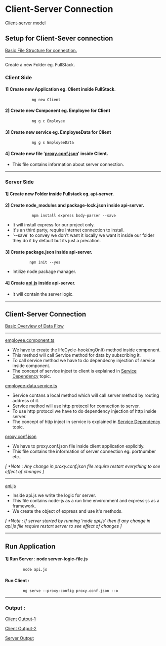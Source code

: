 # Client-Server Connection 

[Client-server model](https://www.geeksforgeeks.org/client-server-model/)

## Setup for Client-Sever connection 

[Basic File Structure for connection.](https://github.com/Girish-GAP/Angular/blob/main/Server%26Client/Output_Img/ServerClient_FileStructure-%20Overview.png) 

------------------------------------------
Create a new Folder eg. FullStack.

### Client Side

#### 1] Create new Application eg. Client inside FullStack.
                ng new Client
        
#### 2] Create new Component eg. Employee for Client
                ng g c Employee

#### 3] Create new service eg. EmployeeData for Client
                ng g s EmployeeData
        
#### 4] Create new file '[proxy.conf.json](https://github.com/Girish-GAP/Angular/blob/main/Server%26Client/proxy.conf.json)' inside Client.

- This file contains information about server connection.

-------------------------------------------------------------------------
### Server Side 

#### 1] Create new Folder inside Fullstack eg. api-server.
#### 2] Create node_modules and package-lock.json inside api-server.
                npm install express body-parser --save

- It will install express for our project only.
- It's an third party, require Internet connection to install.
- '--save' to convey we don't want it locally we want it inside our folder they do it by default but its just a precation.

#### 3] Create package.json inside api-server.
               npm init --yes
              
- Intilize node package manager.

#### 4] Create [api.js](https://github.com/Girish-GAP/Angular/blob/main/Server%26Client/server-api/api.js) inside api-server.
- It will contain the server logic.

--------------------------------------------------------------

## Client-Server Connection

[Basic Overview of Data Flow](https://github.com/Girish-GAP/Angular/blob/main/Server%26Client/Output_Img/DataFlow_Server-server.png)

-----------------------------------------------------

[employee.component.ts](https://github.com/Girish-GAP/Angular/blob/main/Server%26Client/src_Client/app/employee/employee.component.ts) 
- We have to create the lifeCycle-hook(ngOnIt) method inside component.
- This method will call Service method for data by subscribing it.
- To call service method we have to do dependecny injection of service inside component.
- The concept of service injcet to client is explained in [Service Dependency](https://github.com/Girish-GAP/Angular/tree/main/Service_Dependancy/ServiceWithJsonData/src_Dynamic_Service) topic.

[employee-data.service.ts](https://github.com/Girish-GAP/Angular/blob/main/Server%26Client/src_Client/app/employee-data.service.ts)
- Service contans a local method which will call server method by routing address of it.
- Service method will use http protocol for connection to server.
- To use http protocol we have to do dependency injection of http inside server.
- The concept of http inject in service is explained in [Service Dependency](https://github.com/Girish-GAP/Angular/tree/main/Service_Dependancy/ServiceWithJsonData/src_Dynamic_Service) topic.

[proxy.conf.json](https://github.com/Girish-GAP/Angular/blob/main/Server%26Client/proxy.conf.json)
- We have to proxy.conf.json file inside client application explicitly.
- This file contains the information of server connection eg. portnumber etc..

<em> [ *Note : Any change in proxy.conf.json file require restart everything to see effect of changes ] </em>

--------------------------------------------------

[api.js](https://github.com/Girish-GAP/Angular/blob/main/Server%26Client/server-api/api.js)
- Inside api.js we write the logic for server.
- This file contains node-js as a run time environment and express-js as a framework.
- We create the object of express and use it's methods.

<em>[ *Note : If server started by running 'node api.js' then if any change in api.js file require restart server to see effect of changes ]</em>


-----------------------------------------------------

## Run Application

#### 1] Run Server : node server-logic-file.js
            node api.js

#### Run Client :
            ng serve --proxy-config proxy.conf.json --o

      
---------------------------------------

### Output :

[Client Output-1](https://github.com/Girish-GAP/Angular/blob/main/Server%26Client/Output_Img/Client_Output.png)

[Client Output-2](https://github.com/Girish-GAP/Angular/blob/main/Server%26Client/Output_Img/Client_Output-2.png)

[Server Output](https://github.com/Girish-GAP/Angular/blob/main/Server%26Client/Output_Img/Server_Output.png)

